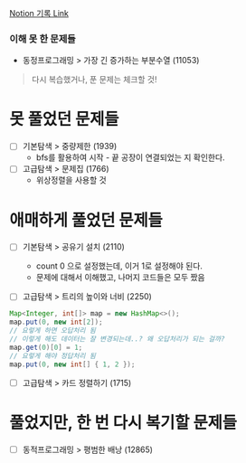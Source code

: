 [Notion 기록 Link](https://jnam.notion.site/3a57997df12848f093fb434e7fef4c4c)

### 이해 못 한 문제들

- 동정프로그래밍 > 가장 긴 증가하는 부분수열 (11053)

> 다시 복습했거나, 푼 문제는 체크할 것!

# 못 풀었던 문제들

- [ ] 기본탐색 > 중량제한 (1939)
  - bfs를 활용하여 시작 - 끝 공장이 연결되었는 지 확인한다.
- [ ] 고급탐색 > 문제집 (1766)
  - 위상정렬을 사용할 것

# 애매하게 풀었던 문제들

- [ ] 기본탐색 > 공유기 설치 (2110)

  - count 0 으로 설정했는데, 이거 1로 설정해야 된다.
  - 문제에 대해서 이해했고, 나머지 코드들은 모두 짰음

- [ ] 고급탐색 > 트리의 높이와 너비 (2250)

```java
Map<Integer, int[]> map = new HashMap<>();
map.put(0, new int[2]);
// 요렇게 하면 오답처리 됨
// 이렇게 해도 데이터는 잘 변경되는데..? 왜 오답처리가 되는 걸까?
map.get(0)[0] = 1;
// 요렇게 해야 정답처리 됨
map.put(0, new int[] { 1, 2 });
```

- [ ] 고급탐색 > 카드 정렬하기 (1715)

# 풀었지만, 한 번 다시 복기할 문제들

- [ ] 동적프로그래밍 > 평범한 배낭 (12865)
